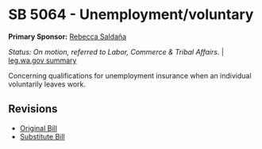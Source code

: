 # SB 5064 - Unemployment/voluntary
**Primary Sponsor:** [Rebecca Saldaña](/person/leg/rebecca.saldana.md)

*Status: On motion, referred to Labor, Commerce & Tribal Affairs.* | [leg.wa.gov summary](https://app.leg.wa.gov/billsummary?BillNumber=5064&Year=2021)

Concerning qualifications for unemployment insurance when an individual voluntarily leaves work.

## Revisions
* [Original Bill](1/)
* [Substitute Bill](S/)
